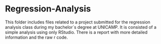 # Regression-Analysis

This folder includes files related to a project submitted for the regression analysis class during my bachelor´s degree at UNICAMP. It is consisted of a simple analysis using only RStudio. There is a report with more detailed information and the raw r code. 
